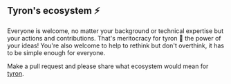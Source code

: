 ## Tyron's ecosystem :zap: 
Everyone is welcome, no matter your background or technical expertise but your actions and contributions. That's meritocracy for tyron :rainbow: the power of your ideas! You're also welcome to help to rethink but don't overthink, it has to be simple enough for everyone.

Make a pull request and please share what ecosystem would mean for [tyron](/tyron). 
